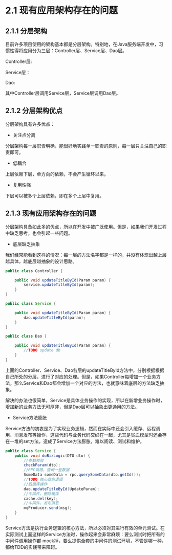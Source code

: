 # 2.1 现有应用架构存在的问题

## 2.1.1 分层架构

目前许多项目使用的架构基本都是分层架构。特别地，在Java服务端开发中，习惯性得将应用分为三层：Controller层、Service层、Dao层。

Controller层:

Service层：

Dao:

其中Controller层调用Service层，Service层调用Dao层。

## 2.1.2 分层架构优点

分层架构具有许多优点：

- 关注点分离

分层架构每一层职责明确，能很好地实践单一职责的原则，每一层只关注自己的职责即可。

- 低耦合

上层依赖下层，单方向的依赖，不会产生循环以来。

- 复用性强

下层可以被多个上层依赖，即在多个上层中复用。

## 2.1.3 现有应用架构存在的问题

分层架构具备如此多的优点，所以在开发中被广泛使用。但是，如果我们开发过程中缺乏思考，也会引起一些问题。

- 底层缺乏抽象

我们经常能看到这样的情况：每一层的方法名字都是一样的，并没有体现出越上层越具体，越底层越抽象的设计思路。

```java
public class Controller {

    public void updateTitleById(Param param) {
        service.updateTitleById(param);
    }
}

public class Service {

    public void updateTitleById(Param param) {
        dao.updateTitleById(param);
    }
}

public class Dao {

    public void updateTitleById(Param param) {
        //TODO update db
    }
}
```

上面的Controller、Service、Dao各层的updateTitleById方法中，分别根据根据自己所处的分层，进行了对应的处理。但是，如果Controller每增加一个业务方法，那么Service和Dao都会增加一个对应的方法，也就意味着底层的方法缺乏抽象。

解决的办法也很简单，Service是具体业务操作的实现，所以在新增业务操作时，增加新的业务方法无可厚非，但是Dao层可以抽象出更通用的方法。

- Service方法膨胀

Service方法的初衷是为了实现业务逻辑，然而在实际中还会引入缓存、远程调用、消息发布等操作，这些代码与业务代码交织在一起，尤其是贫血模型时还会存在一堆的set方法，造成了Service方法膨胀，难以阅读、测试和维护。

```java
public class Service {
    public void doBizLogic(DTO dto) {
        //参数校验
        checkParam(dto);
        //RPC调用，查询一些数据
        SomeData someData = rpc.querySomeData(dto.getId());
        //TODO 核心业务逻辑
        //数据库操作
        dao.updateTitleById(UpdateParam);
        //中间件，删除缓存
        cache.del(key);
        //中间件，发布消息
        mqProducer.send(msg);
    }
}
```
Service方法是执行业务逻辑的核心方法，所以必须对其进行有效的单元测试。在实际测试上面这样的Service方法时，操作起来会非常麻烦：要么测试时把所有的中间件调用操作都
mock掉，要么提供全套的中间件的测试环境，不管是哪一种，都给TDD的实践带来障碍。

